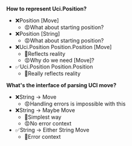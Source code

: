 **How to represent Uci.Position?**
* ❌Position [Move]
    * 😡What about starting position?
* ❌Position [String]
    * 😡What about starting position?
* ❌Uci.Position Position.Position [Move]
    * 🙂Reflects reality
    * 😡Why do we need [Move]?
* ✅Uci.Position Position.Position
    * 🙂Really reflects reality

**What's the interface of parsing UCI move?**
* ❌String -> Move
    * 😡Handling errors is impossible with this
* ❌String -> Maybe Move
    * 🙂Simplest way
    * 😡No error context 
* ✅String -> Either String Move
    * 🙂Error context
